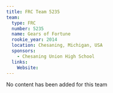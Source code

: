 ```yaml
---
title: FRC Team 5235
team:
  type: FRC
  number: 5235
  name: Gears of Fortune
  rookie_year: 2014
  location: Chesaning, Michigan, USA
  sponsors:
    - Chesaning Union High School
  links:
    Website: 
---
```

No content has been added for this team